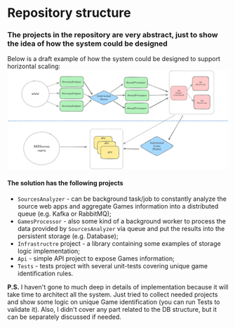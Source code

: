 # Repository structure

### The projects in the repository are very abstract, just to show the idea of how the system could be designed

Below is a draft example of how the system could be designed to support horizontal scaling:
![system-diagram.png](./system-diagram.png)

#### The solution has the following projects
- `SourcesAnalyzer` - can be background task/job to constantly analyze the source web apps and aggregate Games information into a distributed queue (e.g. Kafka or RabbitMQ);
- `GamesProcessor` - also some kind of a background worker to process the data provided by `SourcesAnalyzer` via queue and put the results into the persistent storage (e.g. Database);
- `Infrastructre` project - a library containing some examples of storage logic implementation;
- `Api` - simple API project to expose Games information;
- `Tests` - tests project with several unit-tests covering unique game identification rules.

**P.S.** I haven't gone to much deep in details of implementation because it will take time to architect all the system. Just tried to collect needed projects and show some logic on unique Game identification (you can run Tests to validate it).
Also, I didn't cover any part related to the DB structure, but it can be separately discussed if needed.